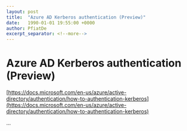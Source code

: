 ```yaml
---
layout: post
title:  "Azure AD Kerberos authentication (Preview)"
date:   1990-01-01 19:55:00 +0000
author: PfiatDe
excerpt_separator: <!--more-->
---
```


# Azure AD Kerberos authentication (Preview)
[https://docs.microsoft.com/en-us/azure/active-directory/authentication/how-to-authentication-kerberos](https://docs.microsoft.com/en-us/azure/active-directory/authentication/how-to-authentication-kerberos)

...
<!--more-->
